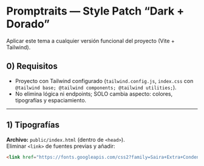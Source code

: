 # Promptraits — Style Patch “Dark + Dorado”
Aplicar este tema a cualquier versión funcional del proyecto (Vite + Tailwind).

## 0) Requisitos
- Proyecto con Tailwind configurado (`tailwind.config.js`, `index.css` con `@tailwind base; @tailwind components; @tailwind utilities;`).
- No elimina lógica ni endpoints; SOLO cambia aspecto: colores, tipografías y espaciamiento.

---

## 1) Tipografías
**Archivo:** `public/index.html` (dentro de `<head>`).  
Eliminar `<link>` de fuentes previas y añadir:

```html
<link href="https://fonts.googleapis.com/css2?family=Saira+Extra+Condensed:wght@600&family=Montserrat:wght@300;600&display=swap" rel="stylesheet">
